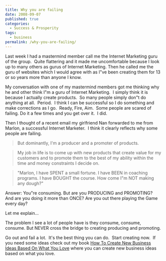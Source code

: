 ```yaml
---
title: Why you are failing
date: 2008-09-07
published: true
categories:
  - Success & Prosperity
tags:
  - business
permalink: /why-you-are-failing/
---
```

Last week I had a mastermind member call me the Internet Marketing guru of the group.  Quite flattering and it made me uncomfortable because I look up to many others as gurus of Internet Marketing. Then he called me the guru of websites which I would agree with as I"ve been creating them for 13 or so years more than anyone I know.

My conversation with one of my mastermind members got me thinking why he and other think I"m a guru of Internet Marketing.  I simply think it is because I actually create products.  So many people simply don"t do anything at all.  Period.  I think I can be successful so I do something and make corrections as I go.  Ready, Fire, Aim.  Some people are scared of failing. Do it a few times and you get over it.  I did.

Then I thought of a recent email my girlfriend Nan forwarded to me from Marlon, a successful Internet Marketer.  I think it clearly reflects why some people are failing.

>But dominantly, I'm a producer and a promoter of products.

>My job in life is to come up with new products that create value for my customers and to promote them to the best of my ability within the time and money constraints I decide on.

>"Marlon, I have SPENT a small fortune. I have BEEN in coaching programs. I have BOUGHT the course. How come I"m NOT making any dough?"

Answer: You"re consuming. But are you PRODUCING and PROMOTING?
And are you doing it more than ONCE? Are you out there playing the Game every day?

Let me explain...

The problem I see a lot of people have is they consume, consume, consume. But NEVER cross the bridge to creating producing and promoting.

Go out and fail a lot.  It's the best thing you can do.  Start creating now.  If you need some ideas check out my book <a href="http://amzn.to/2hLiqXj">How To Create New Business Ideas Based On What You Love</a> where you can create new business ideas based on what you love.